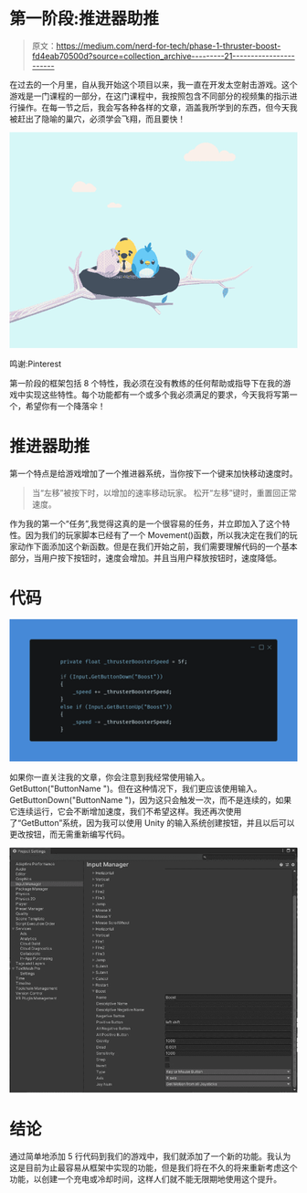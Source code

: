 # 第一阶段:推进器助推

> 原文：<https://medium.com/nerd-for-tech/phase-1-thruster-boost-fd4eab70500d?source=collection_archive---------21----------------------->

在过去的一个月里，自从我开始这个项目以来，我一直在开发太空射击游戏。这个游戏是一门课程的一部分，在这门课程中，我按照包含不同部分的视频集的指示进行操作。在每一节之后，我会写各种各样的文章，涵盖我所学到的东西，但今天我被赶出了隐喻的巢穴，必须学会飞翔，而且要快！

![](img/ef8e93255fd2b94a72047ea9263413a1.png)

鸣谢:Pinterest

第一阶段的框架包括 8 个特性，我必须在没有教练的任何帮助或指导下在我的游戏中实现这些特性。每个功能都有一个或多个我必须满足的要求，今天我将写第一个，希望你有一个降落伞！

# 推进器助推

第一个特点是给游戏增加了一个推进器系统，当你按下一个键来加快移动速度时。

> 当“左移”被按下时，以增加的速率移动玩家。
> 松开“左移”键时，重置回正常速度。

作为我的第一个“任务”,我觉得这真的是一个很容易的任务，并立即加入了这个特性。因为我们的玩家脚本已经有了一个 Movement()函数，所以我决定在我们的玩家动作下面添加这个新函数。但是在我们开始之前，我们需要理解代码的一个基本部分，当用户按下按钮时，速度会增加。并且当用户释放按钮时，速度降低。

# 代码

![](img/929cbf53884f36d1ea64cd9f7ab8a53a.png)

如果你一直关注我的文章，你会注意到我经常使用输入。GetButton("ButtonName ")。但在这种情况下，我们更应该使用输入。GetButtonDown("ButtonName ")，因为这只会触发一次，而不是连续的，如果它连续运行，它会不断增加速度，我们不希望这样。我还再次使用了“GetButton”系统，因为我可以使用 Unity 的输入系统创建按钮，并且以后可以更改按钮，而无需重新编写代码。

![](img/ca1c7d703e26783b8ac211369de14edc.png)

# 结论

通过简单地添加 5 行代码到我们的游戏中，我们就添加了一个新的功能。我认为这是目前为止最容易从框架中实现的功能，但是我们将在不久的将来重新考虑这个功能，以创建一个充电或冷却时间，这样人们就不能无限期地使用这个提升。
